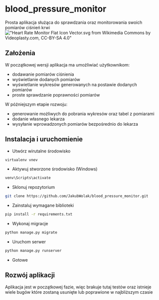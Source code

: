 # blood_pressure_monitor
Prosta aplikacja służąca do sprawdzania oraz monitorowania swoich pomiarów ciśnień krwi !["Heart Rate Monitor Flat Icon Vector.svg from Wikimedia Commons by Videoplasty.com, CC-BY-SA 4.0"](https://upload.wikimedia.org/wikipedia/commons/d/d0/Heart_Rate_Monitor_Flat_Icon_Vector.svg)

## Założenia
W początkowej wersji aplikacja ma umożliwiać użytkownikom:
* dodawanie pomiarów ciśnienia
* wyświetlanie dodanych pomiarów
* wyświetlanie wykresów generowanych na postawie dodanych pomiarów
* proste sprawdzanie poprawności pomiarów

W późniejszym etapie rozwoju:
- generowanie możliwych do pobrania wykresów oraz tabel z pomiarami
- dodanie własnego lekarza
- wysyłanie wprowadzonych pomiarów bezpośrednio do lekarza

## Instalacja i uruchomienie
- Utwórz wirutalne środowisko
```bash
virtualenv vnev
```
- Aktywuj stworzone środowisko (Windows)
```bash
venv\Scripts\activate
```
- Sklonuj repozytorium
```bash
git clone https://github.com/JakubWolak/blood_pressure_monitor.git
```
- Zainstaluj wymagane biblioteki
```bash
pip install -r requirements.txt
```
- Wykonaj migracje
```bash
python manage.py migrate
```
- Uruchom serwer
```bash
python manage.py runserver
```
- Gotowe

## Rozwój aplikacji
Aplikacja jest w początkowej fazie, więc brakuje tutaj testów oraz istnieje wiele bugów które zostaną usunięte lub poprawione w najbliższym czasie
